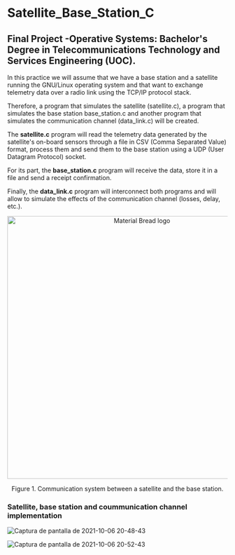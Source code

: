 # Satellite_Base_Station_C

## Final Project -Operative Systems: Bachelor's Degree in Telecommunications Technology and Services Engineering (UOC). 

In this practice we will assume that we have a base station and a satellite running the GNU/Linux operating system and that want to exchange telemetry data over a radio link using the TCP/IP protocol stack.

Therefore, a program that simulates the satellite (satellite.c), a program that simulates the base station base_station.c and another program that simulates the communication channel (data_link.c) will be created.

The **satellite.c** program will read the telemetry data generated by the satellite's on-board sensors through a file in CSV (Comma Separated Value) format, process them and send them to the base station using a UDP (User Datagram Protocol) socket.

For its part, the **base_station.c** program will receive the data, store it in a file and send a receipt confirmation.

Finally, the **data_link.c** program will interconnect both
programs and will allow to simulate the effects of the communication channel (losses, delay, etc.). 

<p align="center">
    <img width="600" src="https://user-images.githubusercontent.com/34940932/136261119-2c2ceb5f-1495-495d-891f-3c8ac08b3f97.png" alt="Material Bread logo">
</p>

<p align="center">
Figure 1. Communication system between a satellite and the base station. 
</p>




### Satellite, base station and coummunication channel implementation




![Captura de pantalla de 2021-10-06 20-48-43](https://user-images.githubusercontent.com/34940932/136264716-0a40547a-28dc-4d90-9d2c-647e1a19fe3b.png)


![Captura de pantalla de 2021-10-06 20-52-43](https://user-images.githubusercontent.com/34940932/136265247-3d137969-1385-4699-80a8-7968f6f8ffe9.png)




